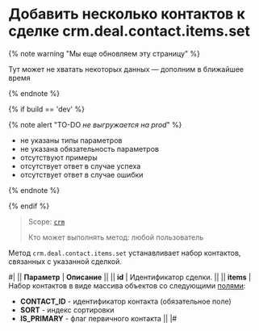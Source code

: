 # Добавить несколько контактов к сделке crm.deal.contact.items.set

{% note warning "Мы еще обновляем эту страницу" %}

Тут может не хватать некоторых данных — дополним в ближайшее время

{% endnote %}

{% if build == 'dev' %}

{% note alert "TO-DO _не выгружается на prod_" %}

- не указаны типы параметров
- не указана обязательность параметров
- отсутствуют примеры
- отсутствует ответ в случае успеха
- отсутствует ответ в случае ошибки

{% endnote %}

{% endif %}

> Scope: [`crm`](../../../scopes/permissions.md)
>
> Кто может выполнять метод: любой пользователь

Метод `crm.deal.contact.items.set` устанавливает набор контактов, связанных с указанной сделкой.

#|
|| **Параметр** | **Описание** ||
|| **id** | Идентификатор сделки. ||
|| **items** | Набор контактов в виде массива объектов со следующими [полями](./crm-deal-contact-fields.md): 
- **CONTACT_ID** - идентификатор контакта (обязательное поле) 
- **SORT** - индекс сортировки 
- **IS_PRIMARY** - флаг первичного контакта ||
|#